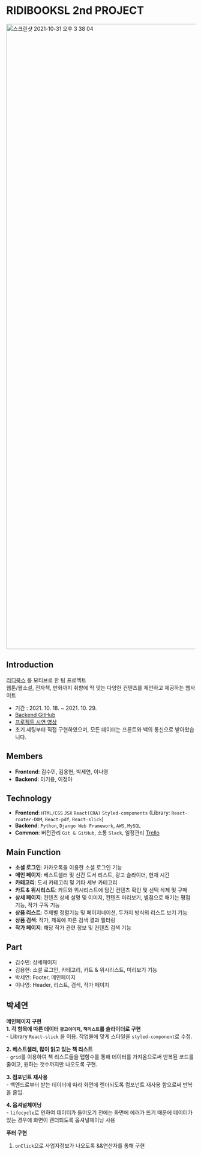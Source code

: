 # RIDIBOOKSL 2nd PROJECT
<img width="1660" alt="스크린샷 2021-10-31 오후 3 38 04" src="https://user-images.githubusercontent.com/81367886/139572236-777383f0-dfa0-4c6f-aa20-1e49056b26aa.png">

## Introduction
[리디북스](https://ridibooks.com/) 를 모티브로 한 팀 프로젝트<br>
웹툰/웹소설, 전자책, 만화까지 취향에 딱 맞는 다양한 컨텐츠를 제안하고 제공하는 웹사이트
- 기간 : 2021. 10. 18. ~ 2021. 10. 29.
- [Backend GitHub](https://github.com/wecode-bootcamp-korea/25-2nd-RIDIBOOKSL-backend)
- [프로젝트 시연 영상](https://youtu.be/AiPwNHyOqH4)
- 초기 세팅부터 직접 구현하였으며, 모든 데이터는 프론트와 백의 통신으로 받아왔습니다.

## Members
- **Frontend**: 김수민, 김용현, 박세연, 이나영
- **Backend**: 이기용, 이정아


## Technology
- **Frontend**: `HTML/CSS` `JSX` `React(CRA)` `Styled-components` (Library: `React-router-DOM`, `React-pdf`, `React-slick`)
- **Backend**: `Python`, `Django Web Framework`, `AWS`, `MySQL`
- **Common**: 버전관리 `Git & GitHub`, 소통 `Slack`,  일정관리 [Trello](https://trello.com/b/zSVgJt0Z/%EB%A6%AC%EB%94%94%EB%B6%81%EC%8A%AC%EB%B6%81%EC%8A%ACridibooksl)

## Main Function
- **소셜 로그인**: 카카오톡을 이용한 소셜 로그인 기능
- **메인 페이지**: 베스트셀러 및 신간 도서 리스트, 광고 슬라이더, 현재 시간
- **카테고리**: 도서 카테고리 및 기타 세부 카테고리
- **카트 & 위시리스트**: 카트와 위시리스트에 담긴 컨텐츠 확인 및 선택 삭제 및 구매
- **상세 페이지**: 컨텐츠 상세 설명 및 이미지, 컨텐츠 미리보기, 별점으로 매기는 평점 기능, 작가 구독 기능 
- **상품 리스트**: 주제별 정렬기능 및 페이지네이션, 두가지 방식의 리스트 보기 기능
- **상품 검색**: 작가, 제목에 따른 검색 결과 필터링
- **작가 페이지**: 해당 작가 관련 정보 및 컨텐츠 검색 기능

## Part
- 김수민: 상세페이지
- 김용현: 소셜 로그인, 카테고리, 카트 & 위시리스트, 미리보기 기능
- 박세연: Footer, 메인페이지
- 이나영: Header, 리스트, 검색, 작가 페이지

## 박세연

**메인페이지 구현**
</br>**1. 각 항목에 따른 데이터 `광고이미지`, `책리스트`를 슬라이더로 구현**
</br>  - Library `React-slick` 을 이용. 작업물에 맞게 스타일을 `styled-component`로 수정.</br>

**2. 베스트셀러, 많이 읽고 있는 책 리스트**
</br>  - `grid`를 이용하여 책 리스트들을 맵함수를 통해 데이터를 가져옴으로써 반복된 코드를 줄이고, 원하는 갯수까지만 나오도록 구현.</br>

**3. 컴포넌트 재사용**
</br>  - 백엔드로부터 받는 데이터에 따라 화면에 렌더되도록 컴포넌트 재사용 함으로써 반복을 줄임.</br>

**4. 옵셔널체이닝**
</br>  - `lifecycle`로 인하여 데이터가 들어오기 전에는 화면에 에러가 뜨기 때문에 데이터가 있는 경우에 화면이 렌더되도록 옵셔널체이닝 사용

**푸터 구현**
1. `onClick`으로 사업자정보가 나오도록 &&연산자를 통해 구현

